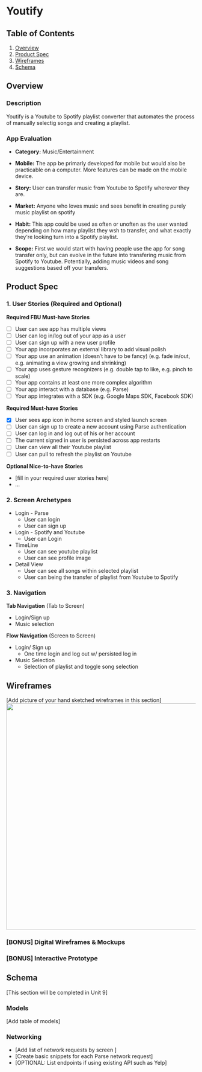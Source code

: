 # Youtify

## Table of Contents
1. [Overview](#Overview)
1. [Product Spec](#Product-Spec)
1. [Wireframes](#Wireframes)
2. [Schema](#Schema)

## Overview
### Description
Youtify is a Youtube to Spotify playlist converter that automates the process of manually selectig songs and creating a playlist. 

### App Evaluation
- **Category:** Music/Entertainment

- **Mobile:** The app be primarly developed for mobile but would also be practicable on a computer. More features can be made on the mobile device.

- **Story:** User can transfer music from Youtube to Spotify wherever they are. 

- **Market:** Anyone who loves music and sees benefit in creating purely music playlist on spotify

- **Habit:** This app could be used as often or unoften as the user wanted depending on how many playlist they wsh to transfer, and what exactly they're looking turn into a Spotify playlist.

- **Scope:** First we would start with having people use the app for song transfer only, but can evolve in the future into transfering music from Spotify to Youtube. Potentially, adding music videos and song suggestions based off your transfers.

## Product Spec

### 1. User Stories (Required and Optional)

**Required FBU Must-have Stories**

* [ ] User can see app has multiple views
* [ ] User can log in/log out of your app as a user
* [ ] User can sign up with a new user profile
* [ ] Your app incorporates an external library to add visual polish
* [ ] Your app use an animation (doesn’t have to be fancy) (e.g. fade in/out, e.g. animating a view growing and shrinking)
* [ ] Your app uses gesture recognizers (e.g. double tap to like, e.g. pinch to scale) 
* [ ] Your app contains at least one more complex algorithm 
* [ ] Your app interact with a database (e.g. Parse) 
* [ ] Your app integrates with a SDK (e.g. Google Maps SDK, Facebook SDK)

**Required Must-have Stories**
* [x] User sees app icon in home screen and styled launch screen
* [ ] User can sign up to create a new account using Parse authentication
* [ ] User can log in and log out of his or her account
* [ ] The current signed in user is persisted across app restarts
* [ ] User can view all their Youtube playlist
* [ ] User can pull to refresh the playlist on Youtube

**Optional Nice-to-have Stories**

* [fill in your required user stories here]
* ...

### 2. Screen Archetypes

* Login - Parse
   * User can login
   * User can sign up
* Login - Spotify and Youtube
   * User can Login
* TimeLine
   * User can see youtube playlist
   * User can see profile image
* Detail View
   * User can see all songs within selected playlist
   * User can being the transfer of playlist from Youtube to Spotify 

### 3. Navigation

**Tab Navigation** (Tab to Screen)

* Login/Sign up
* Music selection

**Flow Navigation** (Screen to Screen)

* Login/ Sign up
   * One time login and log out w/ persisted log in
* Music Selection
   * Selection of playlist and toggle song selection
 

## Wireframes
[Add picture of your hand sketched wireframes in this section]
<img src="http://g.recordit.co/pMqTAzm1ym.gif" width=600>

### [BONUS] Digital Wireframes & Mockups

### [BONUS] Interactive Prototype

## Schema 
[This section will be completed in Unit 9]
### Models
[Add table of models]
### Networking
- [Add list of network requests by screen ]
- [Create basic snippets for each Parse network request]
- [OPTIONAL: List endpoints if using existing API such as Yelp]
